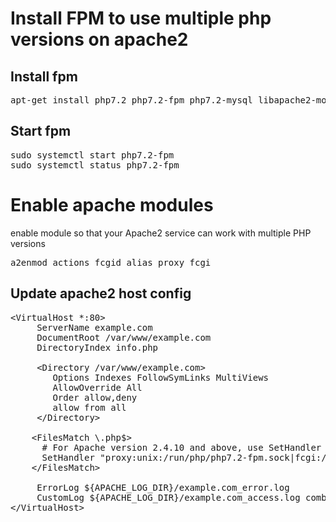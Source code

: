 # Install FPM to use multiple php versions on apache2

## Install fpm
<pre>
apt-get install php7.2 php7.2-fpm php7.2-mysql libapache2-mod-php7.2 -y
</pre>

## Start fpm
<pre>
sudo systemctl start php7.2-fpm
sudo systemctl status php7.2-fpm
</pre>

# Enable apache modules
enable module so that your Apache2 service can work with multiple PHP versions
<pre>
a2enmod actions fcgid alias proxy_fcgi
</pre>


## Update apache2 host config
<pre>
<<!--- --->VirtualHost *:80>
     ServerName example.com
     DocumentRoot /var/www/example.com
     DirectoryIndex info.php  

     <<!--- --->Directory /var/www/example.com>
        Options Indexes FollowSymLinks MultiViews
        AllowOverride All
        Order allow,deny
        allow from all
     <<!--- --->/Directory>

    <<!--- --->FilesMatch \.php$>
      # For Apache version 2.4.10 and above, use SetHandler to run PHP as a fastCGI process server
      SetHandler "proxy:unix:/run/php/php7.2-fpm.sock|fcgi://localhost"
    <<!--- --->/FilesMatch>

     ErrorLog ${APACHE_LOG_DIR}/example.com_error.log
     CustomLog ${APACHE_LOG_DIR}/example.com_access.log combined
<<!--- --->/VirtualHost>
</pre>
